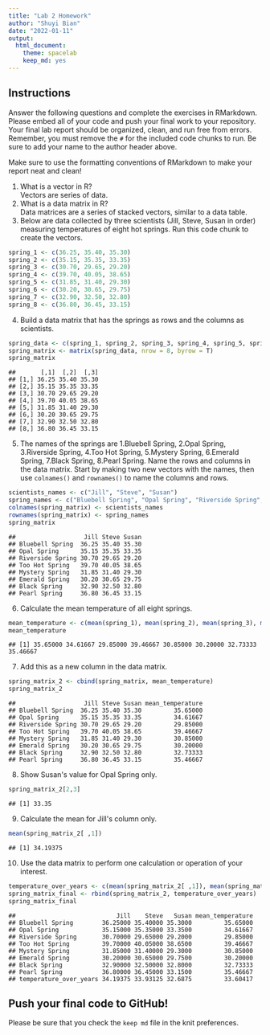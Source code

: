 ```yaml
---
title: "Lab 2 Homework"
author: "Shuyi Bian"
date: "2022-01-11"
output:
  html_document: 
    theme: spacelab
    keep_md: yes
---
```


## Instructions
Answer the following questions and complete the exercises in RMarkdown. Please embed all of your code and push your final work to your repository. Your final lab report should be organized, clean, and run free from errors. Remember, you must remove the `#` for the included code chunks to run. Be sure to add your name to the author header above.  

Make sure to use the formatting conventions of RMarkdown to make your report neat and clean!  

1. What is a vector in R?  
Vectors are series of data.
2. What is a data matrix in R?  
Data matrices are a series of stacked vectors, similar to a data table.
3. Below are data collected by three scientists (Jill, Steve, Susan in order) measuring temperatures of eight hot springs. Run this code chunk to create the vectors.  

```r
spring_1 <- c(36.25, 35.40, 35.30)
spring_2 <- c(35.15, 35.35, 33.35)
spring_3 <- c(30.70, 29.65, 29.20)
spring_4 <- c(39.70, 40.05, 38.65)
spring_5 <- c(31.85, 31.40, 29.30)
spring_6 <- c(30.20, 30.65, 29.75)
spring_7 <- c(32.90, 32.50, 32.80)
spring_8 <- c(36.80, 36.45, 33.15)
```

4. Build a data matrix that has the springs as rows and the columns as scientists.  

```r
spring_data <- c(spring_1, spring_2, spring_3, spring_4, spring_5, spring_6, spring_7, spring_8)
spring_matrix <- matrix(spring_data, nrow = 8, byrow = T)
spring_matrix
```

```
##       [,1]  [,2]  [,3]
## [1,] 36.25 35.40 35.30
## [2,] 35.15 35.35 33.35
## [3,] 30.70 29.65 29.20
## [4,] 39.70 40.05 38.65
## [5,] 31.85 31.40 29.30
## [6,] 30.20 30.65 29.75
## [7,] 32.90 32.50 32.80
## [8,] 36.80 36.45 33.15
```

5. The names of the springs are 1.Bluebell Spring, 2.Opal Spring, 3.Riverside Spring, 4.Too Hot Spring, 5.Mystery Spring, 6.Emerald Spring, 7.Black Spring, 8.Pearl Spring. Name the rows and columns in the data matrix. Start by making two new vectors with the names, then use `colnames()` and `rownames()` to name the columns and rows.

```r
scientists_names <- c("Jill", "Steve", "Susan")
spring_names <- c("Bluebell Spring", "Opal Spring", "Riverside Spring", "Too Hot Spring", "Mystery Spring", "Emerald Spring", "Black Spring", "Pearl Spring")
colnames(spring_matrix) <- scientists_names
rownames(spring_matrix) <- spring_names
spring_matrix
```

```
##                   Jill Steve Susan
## Bluebell Spring  36.25 35.40 35.30
## Opal Spring      35.15 35.35 33.35
## Riverside Spring 30.70 29.65 29.20
## Too Hot Spring   39.70 40.05 38.65
## Mystery Spring   31.85 31.40 29.30
## Emerald Spring   30.20 30.65 29.75
## Black Spring     32.90 32.50 32.80
## Pearl Spring     36.80 36.45 33.15
```

6. Calculate the mean temperature of all eight springs.

```r
mean_temperature <- c(mean(spring_1), mean(spring_2), mean(spring_3), mean(spring_4), mean(spring_5), mean(spring_6), mean(spring_7), mean(spring_8))
mean_temperature
```

```
## [1] 35.65000 34.61667 29.85000 39.46667 30.85000 30.20000 32.73333 35.46667
```

7. Add this as a new column in the data matrix.  

```r
spring_matrix_2 <- cbind(spring_matrix, mean_temperature)
spring_matrix_2
```

```
##                   Jill Steve Susan mean_temperature
## Bluebell Spring  36.25 35.40 35.30         35.65000
## Opal Spring      35.15 35.35 33.35         34.61667
## Riverside Spring 30.70 29.65 29.20         29.85000
## Too Hot Spring   39.70 40.05 38.65         39.46667
## Mystery Spring   31.85 31.40 29.30         30.85000
## Emerald Spring   30.20 30.65 29.75         30.20000
## Black Spring     32.90 32.50 32.80         32.73333
## Pearl Spring     36.80 36.45 33.15         35.46667
```

8. Show Susan's value for Opal Spring only.

```r
spring_matrix_2[2,3]
```

```
## [1] 33.35
```

9. Calculate the mean for Jill's column only.  

```r
mean(spring_matrix_2[ ,1])
```

```
## [1] 34.19375
```

10. Use the data matrix to perform one calculation or operation of your interest.

```r
temperature_over_years <- c(mean(spring_matrix_2[ ,1]), mean(spring_matrix_2[ ,2]), mean(spring_matrix_2[ ,3]), mean(spring_matrix_2[ ,4]))
spring_matrix_final <- rbind(spring_matrix_2, temperature_over_years)
spring_matrix_final
```

```
##                            Jill    Steve   Susan mean_temperature
## Bluebell Spring        36.25000 35.40000 35.3000         35.65000
## Opal Spring            35.15000 35.35000 33.3500         34.61667
## Riverside Spring       30.70000 29.65000 29.2000         29.85000
## Too Hot Spring         39.70000 40.05000 38.6500         39.46667
## Mystery Spring         31.85000 31.40000 29.3000         30.85000
## Emerald Spring         30.20000 30.65000 29.7500         30.20000
## Black Spring           32.90000 32.50000 32.8000         32.73333
## Pearl Spring           36.80000 36.45000 33.1500         35.46667
## temperature_over_years 34.19375 33.93125 32.6875         33.60417
```

## Push your final code to GitHub!
Please be sure that you check the `keep md` file in the knit preferences.  
